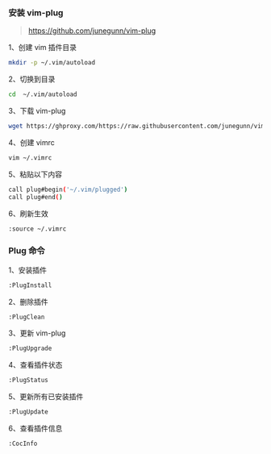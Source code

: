 ### 安装 vim-plug

> https://github.com/junegunn/vim-plug

1、创建 vim 插件目录

```sh
mkdir -p ~/.vim/autoload
```

2、切换到目录

```sh
cd  ~/.vim/autoload
```

3、下载 vim-plug

```sh
wget https://ghproxy.com/https://raw.githubusercontent.com/junegunn/vim-plug/master/plug.vim
```

4、创建 vimrc

```sh
vim ~/.vimrc
```

5、粘贴以下内容

```sh
call plug#begin('~/.vim/plugged')
call plug#end()
```

6、刷新生效

```sh
:source ~/.vimrc
```

### Plug 命令

1、安装插件

```sh
:PlugInstall
```

2、删除插件

```sh
:PlugClean
```

3、更新 vim-plug

```sh
:PlugUpgrade
```

4、查看插件状态

```sh
:PlugStatus
```

5、更新所有已安装插件

```sh
:PlugUpdate
```

6、查看插件信息

```sh
:CocInfo
```

